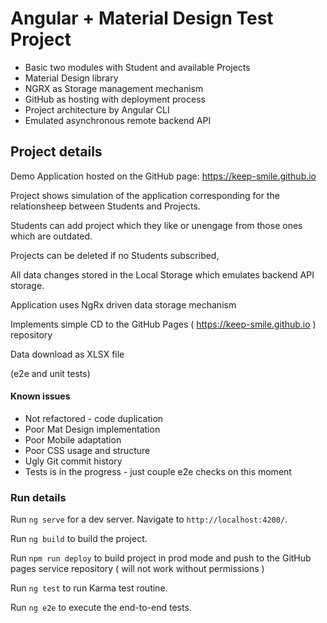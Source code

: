 # Angular + Material Design Test Project

- Basic two modules with Student and available Projects
- Material Design library
- NGRX as Storage management mechanism
- GitHub as hosting with deployment process
- Project architecture by Angular CLI
- Emulated asynchronous remote backend API

## Project details

Demo Application hosted on the GitHub page: https://keep-smile.github.io

Project shows simulation of the application corresponding for the relationsheep between Students and Projects.

Students can add project which they like or unengage from those ones which are outdated.

Projects can be deleted if no Students subscribed,

All data changes stored in the Local Storage which emulates backend API storage.

Application uses NgRx driven data storage mechanism 

Implements simple CD to the GitHub Pages ( https://keep-smile.github.io ) repository 

Data download as XLSX file

(e2e and unit tests)

#### Known issues

- Not refactored - code duplication
- Poor Mat Design implementation
- Poor Mobile adaptation
- Poor CSS usage and structure
- Ugly Git commit history
- Tests is in the progress - just couple e2e checks on this moment 

### Run details

Run `ng serve` for a dev server. Navigate to `http://localhost:4200/`.

Run `ng build` to build the project.

Run `npm run deploy` to build project in prod mode and push to the GitHub pages service repository ( will not work without permissions )

Run `ng test` to run Karma test routine. 

Run `ng e2e` to execute the end-to-end tests.
